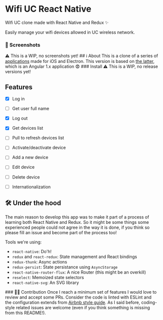 # Wifi UC React Native
Wifi UC clone made with React Native and Redux ✨

Easily manage your wifi devices allowed in UC wireless network.

### 📱 Screenshots
⚠️ This is a WIP, no screenshots yet!
## ℹ️ About
This is a clone of a series of [applications](https://negebauer.github.io/projects/wifiuc) made for iOS and Electron.
This version is based on [the latter](https://github.com/wachunei/wifiuc-menubar/), which is an Angular 1.x application 😨
### Install
⚠️ This is a WIP, no release versions yet!
## Features
- [x] Log in
- [ ] Get user full name
- [x] Log out
- [x] Get devices list
- [ ] Pull to refresh devices list
- [ ] Activate/deactivate device
- [ ] Add a new device
- [ ] Edit device
- [ ] Delete device
- [ ] Internationalization


## 🛠 Under the hood
The main reason to develop this app was to make it part of a process of learning both React Native and Redux. So it might be some things some experienced people could not agree in the way it is done, if you think so please fill an issue and become part of the process too!

Tools we're using:
* `react-native`: Do'h!
* `redux` and `react-redux`: State management and React bindings
* `redux-thunk`: Async actions 
* `redux-persist`: State persistance using `AsyncStorage`
* `react-native-router-flux`: A nice Router (this might be an overkill)
* `reselect`: Memoized state selectors
* `react-native-svg`: An SVG library

### ✊🏽 Contribution
Once I reach a minimum set of features I would love to review and accept some PRs.
Consider the code is linted with ESLint and the configuration extends from [Airbnb style guide](https://github.com/airbnb/javascript).
As I said before, coding-style related issues are welcome (even if you think something is missing from this README!).
